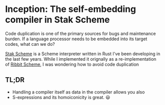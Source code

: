 # Inception: The self-embedding compiler in Stak Scheme

Code duplication is one of the primary sources for bugs and maintenance burden. If a language processor needs to be embedded into its target codes, what can we do?

[Stak Scheme][stak] is a Scheme interpreter written in Rust I've been developing in the last few years.
While I implemented it orignally as a re-implementation of [Ribbit Scheme][ribbit], I was wondering how to avoid code duplication

## TL;DR

- Handling a compiler itself as data in the compiler allows you also
- S-expressions and its homoiconicity is great. 😃

[stak]: https://github.com/raviqqe/stak
[ribbit]: https://github.com/udem-dlteam/ribbit
